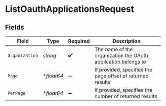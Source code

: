 # ListOauthApplicationsRequest


## Fields

| Field                                                         | Type                                                          | Required                                                      | Description                                                   |
| ------------------------------------------------------------- | ------------------------------------------------------------- | ------------------------------------------------------------- | ------------------------------------------------------------- |
| `Organization`                                                | *string*                                                      | :heavy_check_mark:                                            | The name of the organization the OAuth application belongs to |
| `Page`                                                        | **float64*                                                    | :heavy_minus_sign:                                            | If provided, specifies the page offset of returned results    |
| `PerPage`                                                     | **float64*                                                    | :heavy_minus_sign:                                            | If provided, specifies the number of returned results         |